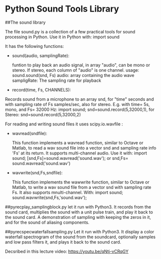 
# Python Sound Tools Library
##The sound library

The file sound.py is a collection of a few practical tools for sound processing in Python.
Use it in Python with: import sound

It has the following functions:

* sound(audio, samplingRate):

    funtion to play back an audio signal, in array "audio", can be mono or stereo. 
    If stereo, each column of "audio" is one channel.
    usage: sound.sound(snd,  Fs)
    audio: array containing the audio wave
    sampligRate: The sampling rate for playback
    
* record(time, Fs, CHANNELS):

Records sound from a microphone to an array snd, for "time" seconds and with sampling rate of Fs samples/sec, also for stereo. E.g. with time= 5s, mono, and Fs= 32000 Hz: import sound; snd=sound.record(5,32000,1),
   for Stereo: snd=sound.record(5,32000,2)
    
For reading and writing sound files it uses scipy.io.wavfile :

* wavread(sndfile):

   This function implements a wavread function, similar to Octave or Matlab, to read a wav sound file into a vector snd and sampling rate info 'Fs' at its return. It supports multi-channel audio. Use it with: import sound; [snd,Fs]=sound.wavread('sound.wav'); or snd,Fs= sound.wavread('sound.wav')
   
* wavwrite(snd,Fs,sndfile):

   This function implements the wawwrite function, similar to Octave or Matlab, to write a wav sound file from a vector snd with sampling rate Fs. It also supports mnulti-channel. With: 
   import sound; 
   sound.wavwrite(snd,Fs,'sound.wav');

##pyrecplay_samplingblock.py
let it run with Python3. It records from the sound card, multiplies the sound with a unit pulse train, and play it back to the sound card. A demonstration of sampling with keeping the zeros in it, and for the sound of aliasing components. 

##pyrecspecwaterfallsampling.py
Let it run with Python3. It display a color waterfall spectrogram of the sound from the soundcard, optionally samples and low pass filters it, and plays it back to the sound card.

Decsribed in this lecture video:
https://youtu.be/qNtj-vCRqGY




